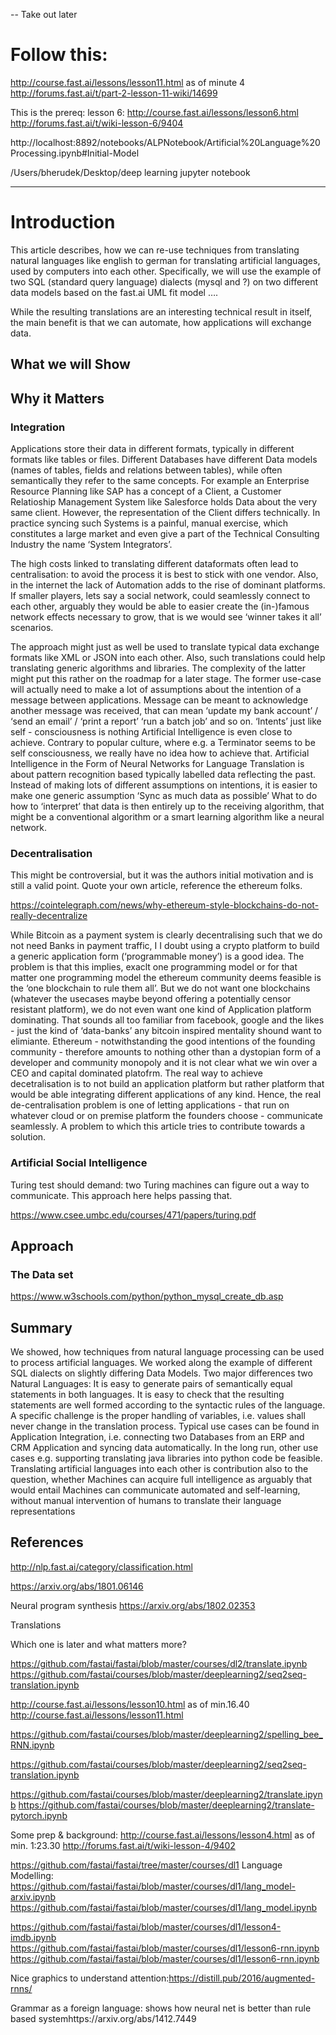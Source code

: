 -- Take out later
# Follow this: 

http://course.fast.ai/lessons/lesson11.html as of minute 4
http://forums.fast.ai/t/part-2-lesson-11-wiki/14699

This is the prereq:
lesson 6: http://course.fast.ai/lessons/lesson6.html
http://forums.fast.ai/t/wiki-lesson-6/9404

http://localhost:8892/notebooks/ALPNotebook/Artificial%20Language%20Processing.ipynb#Initial-Model

/Users/bherudek/Desktop/deep learning
jupyter notebook


---
# Introduction

This article describes, how we can re-use techniques from translating natural languages like english to german for translating artificial languages, used by computers into each other. Specifically, we will use the example of two SQL (standard query language) dialects (mysql and ?) on two different data models based on the fast.ai UML fit model ….

While the resulting translations are an interesting technical result in itself, the main benefit is that we can automate, how applications will exchange data.

## What we will Show
## Why it Matters
### Integration 

Applications store their data in different formats, typically in different formats like tables or files. Different Databases have different Data models (names of tables, fields and relations between tables), while often semantically they refer to the same concepts. For example an Enterprise Resource Planning like SAP has a concept of a Client, a Customer Relatioship Management System like Salesforce holds Data about the very same client. However, the representation of the Client differs technically. In practice syncing such Systems is a painful, manual exercise, which constitutes a large market and even give a part of the Technical Consulting Industry the name ‘System Integrators’. 

The high costs linked to translating different dataformats often lead to centralisation: to avoid the process it is best to stick with one vendor. Also, in the internet the lack of Automation adds to the rise of dominant platforms. If smaller players, lets say a social network, could seamlessly connect to each other, arguably they would be able to easier create the (in-)famous network effects necessary to grow, that is we would see ‘winner takes it all’ scenarios.

The approach might just as well be used to translate typical data exchange formats like XML or JSON into each other. Also, such translations could help translating generic algorithms and libraries. The complexity of the latter might put this rather on the roadmap for a later stage. The former use-case will actually need to make a lot of assumptions about the intention of a message between applications. Message can be meant to acknowledge another message was received, that can mean ‘update my bank account’ / ‘send an email’ / ‘print a report’ ‘run a batch job’ and so on. ‘Intents’ just like self - consciousness is nothing Artificial Intelligence is even close to achieve. Contrary to popular culture, where e.g. a Terminator seems to be self consciousness, we really have no idea how to achieve that. Artificial Intelligence in the Form of Neural Networks for Language Translation is about pattern recognition based typically labelled data reflecting the past.
Instead of making lots of different assumptions on intentions, it is easier to make one generic assumption ‘Sync as much data as possible’ What to do how to ‘interpret’ that data is then entirely up to the receiving algorithm, that might be a conventional algorithm or a smart learning algorithm like a neural network.

### Decentralisation

This might be controversial, but it was the authors initial motivation and is still a valid point.
Quote your own article, reference the ethereum folks.

https://cointelegraph.com/news/why-ethereum-style-blockchains-do-not-really-decentralize

While Bitcoin as a payment system is clearly decentralising such that we do not need Banks in payment traffic, I I doubt using a crypto platform to build a generic application form (‘programmable money’) is a good idea. The problem is that this implies, exaclt one programming model or for that matter one programming model the ethereum community deems feasible is the ‘one blockchain to rule them all’. But we do not want one blockchains (whatever the usecases maybe beyond offering a potentially censor resistant platform), we do not even want one kind of Application platform dominating. That sounds all too familiar from facebook, google and the likes - just the kind of ‘data-banks’ any bitcoin inspired mentality shound want to elimiante. Ethereum - notwithstanding the good intentions of the founding community - therefore amounts to nothing other than a dystopian form of a developer and community monopoly and it is not clear what we win over a CEO and capital dominated platofrm. The real way to achieve decetralisation is to not build an application platform but rather platform that would be able integrating different applications of any kind. Hence, the real de-centralisation problem is one of letting applications - that run on whatever cloud or on premise platform the founders choose - communicate seamlessly. A problem to which this article tries to contribute towards a solution.

### Artificial Social Intelligence

Turing test should demand: two Turing machines can figure out a way to communicate. This approach here helps passing that.

https://www.csee.umbc.edu/courses/471/papers/turing.pdf
## Approach

### The Data set

https://www.w3schools.com/python/python_mysql_create_db.asp


## Summary

We showed, how techniques from natural language processing can be used to process artificial languages. We worked along the example of different SQL dialects on slightly differing Data Models. Two major differences two Natural Languages: It is easy to generate pairs of semantically equal statements in both languages. It is easy to check that the resulting statements are well formed according to the syntactic rules of the language. A specific challenge is the proper handling of variables, i.e. values shall never change in the translation process.
Typical use cases can be found in Application Integration, i.e. connecting two Databases from an ERP and CRM Application and syncing data automatically. In the long run, other use cases e.g. supporting translating java libraries into python code be feasible. Translating artificial languages into each other is  contribution also to the question, whether Machines can acquire full intelligence as arguably that would entail Machines can communicate automated and self-learning, without manual intervention of humans to translate their language representations

## References

http://nlp.fast.ai/category/classification.html

https://arxiv.org/abs/1801.06146

Neural program synthesis
https://arxiv.org/abs/1802.02353


Translations

Which one is later and what matters more?

https://github.com/fastai/fastai/blob/master/courses/dl2/translate.ipynb
https://github.com/fastai/courses/blob/master/deeplearning2/seq2seq-translation.ipynb



http://course.fast.ai/lessons/lesson10.html as of min.16.40
http://course.fast.ai/lessons/lesson11.html


https://github.com/fastai/courses/blob/master/deeplearning2/spelling_bee_RNN.ipynb

https://github.com/fastai/courses/blob/master/deeplearning2/seq2seq-translation.ipynb


https://github.com/fastai/courses/blob/master/deeplearning2/translate.ipynb
https://github.com/fastai/courses/blob/master/deeplearning2/translate-pytorch.ipynb


Some prep & background:
http://course.fast.ai/lessons/lesson4.html  as of min. 1:23.30 
	http://forums.fast.ai/t/wiki-lesson-4/9402

https://github.com/fastai/fastai/tree/master/courses/dl1
Language Modelling: https://github.com/fastai/fastai/blob/master/courses/dl1/lang_model-arxiv.ipynb
https://github.com/fastai/fastai/blob/master/courses/dl1/lang_model.ipynb

https://github.com/fastai/fastai/blob/master/courses/dl1/lesson4-imdb.ipynb
https://github.com/fastai/fastai/blob/master/courses/dl1/lesson6-rnn.ipynb
https://github.com/fastai/fastai/blob/master/courses/dl1/lesson6-rnn.ipynb

Nice graphics to understand attention:https://distill.pub/2016/augmented-rnns/

Grammar as a foreign language: shows how neural net is better than rule based systemhttps://arxiv.org/abs/1412.7449

